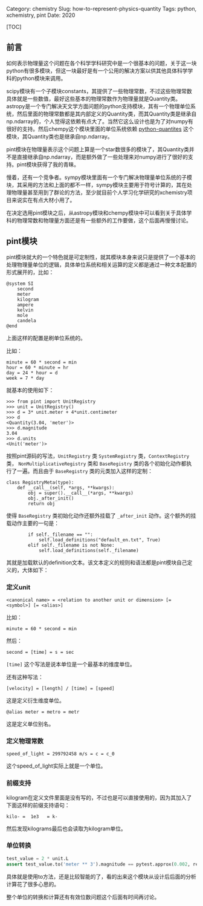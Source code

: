 Category: chemistry
Slug: how-to-represent-physics-quantity
Tags:  python, xchemistry, pint
Date: 2020

[TOC]



## 前言

如何表示物理量这个问题在各个科学学科研究中是一个很基本的问题，关于这一块python有很多模块，但这一块最好是有一个公用的解决方案以供其他具体科学学科的python模块来调用。

scipy模块有一个子模块constants，其提供了一些物理常数，不过这些物理常数具体就是一些数值，最好这些基本的物理常数作为物理量就是Quantity类。astropy是一个专门解决天文学方面问题的python支持模块，其有一个物理单位系统，然后里面的物理常数都是其内部定义的Quantity类，而其Quantity类是继承自np.ndarray的，个人觉得这依赖有点大了。当然它这么设计也是为了对numpy有很好的支持。然后chempy这个模块里面的单位系统依赖 [python-quantites](https://github.com/python-quantities/python-quantities) 这个模块，其Quantity类也是继承自np.ndarray。

pint模块在物理量表示这个问题上算是一个star数很多的模块了，其Quantity类并不是直接继承自np.ndarray，而是额外做了一些处理来对numpy进行了很好的支持。pint模块获得了我的青睐。

慢着，还有一个竞争者。sympy模块里面有一个专门解决物理量单位系统的子模块，其采用的方法和上面的都不一样，sympy模块主要用于符号计算的，其在处理物理量甚至用到了群论的方法，至少就目前个人学习化学研究的xchemistry项目来说实在有点大材小用了。

在决定选用pint模块之后，从astropy模块和chempy模块中可以看到关于具体学科的物理常数和物理量方面还是有一些额外的工作要做，这个后面再慢慢讨论。



## pint模块

pint模块就大的一个特色就是可定制性，就其模块本身来说只是提供了一个基本的处理物理量单位的逻辑，具体单位系统和相关运算的定义都是通过一种文本配置的形式展开的，比如：

```
@system SI
    second
    meter
    kilogram
    ampere
    kelvin
    mole
    candela
@end
```

上面这样的配置是刷单位系统的。

比如：

```
minute = 60 * second = min
hour = 60 * minute = hr
day = 24 * hour = d
week = 7 * day
```

就基本的使用如下：

```
>>> from pint import UnitRegistry
>>> unit = UnitRegistry()
>>> d = 3* unit.meter + 4*unit.centimeter
>>> d
<Quantity(3.04, 'meter')>
>>> d.magnitude
3.04
>>> d.units
<Unit('meter')>
```

按照pint源码的写法，`UnitRegistry` 类  `SystemRegistry` 类，`ContextRegistry` 类， `NonMultiplicativeRegistry` 类和 `BaseRegistry` 类的各个初始化动作都执行了一遍。而且由于 `BaseRegistry` 类的元类加入这样的定制：

```
class RegistryMeta(type):
    def __call__(self, *args, **kwargs):
        obj = super().__call__(*args, **kwargs)
        obj._after_init()
        return obj
```

使得 `BaseRegistry` 类初始化动作还额外挂载了 `_after_init` 动作。这个额外的挂载动作主要的一句是：

```
        if self._filename == "":
            self.load_definitions("default_en.txt", True)
        elif self._filename is not None:
            self.load_definitions(self._filename)
```

其就是加载默认的definition文本。该文本定义的规则和语法都是pint模块自己定义的，大体如下：

### 定义unit

```
<canonical name> = <relation to another unit or dimension> [= <symbol>] [= <alias>] 
```

比如：

```
minute = 60 * second = min
```

然后：

```
second = [time] = s = sec
```

`[time]` 这个写法是说本单位是一个最基本的维度单位。

还有这种写法：

```
[velocity] = [length] / [time] = [speed]
```

这是定义衍生维度单位。

```
@alias meter = metro = metr
```

这是定义单位别名。

### 定义物理常数

```
speed_of_light = 299792458 m/s = c = c_0
```

这个speed_of_light实际上就是一个单位。

### 前缀支持

kilogram在定义文件里面是没有写的，不过也是可以直接使用的，因为其加入了下面这样的前缀支持语句：

```
kilo- =  1e3   = k-
```

然后发现kilograms最后也会读取为kilogram单位。

### 单位转换

```python
test_value = 2 * unit.L
assert test_value.to('meter ** 3').magnitude == pytest.approx(0.002, rel=1e-10)
```

具体就是使用to方法，还是比较智能的了，看的出来这个模块从设计后后面的分析计算花了很多心思的。

整个单位的转换和计算还有有效位数问题这个后面有时间再讨论。
